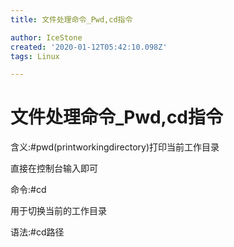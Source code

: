```yaml
---
title: 文件处理命令_Pwd,cd指令

author: IceStone
created: '2020-01-12T05:42:10.098Z'
tags: Linux

---
```


# 文件处理命令_Pwd,cd指令

含义:#pwd(printworkingdirectory)打印当前工作目录

直接在控制台输入即可

命令:#cd

用于切换当前的工作目录

语法:#cd路径



 
